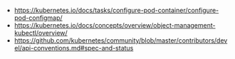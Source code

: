 * https://kubernetes.io/docs/tasks/configure-pod-container/configure-pod-configmap/
* https://kubernetes.io/docs/concepts/overview/object-management-kubectl/overview/
* https://github.com/kubernetes/community/blob/master/contributors/devel/api-conventions.md#spec-and-status
